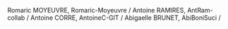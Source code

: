 Romaric MOYEUVRE, Romaric-Moyeuvre /
Antoine RAMIRES, AntRam-collab /
Antoine CORRE, AntoineC-GIT /
Abigaelle BRUNET, AbiBoniSuci /

